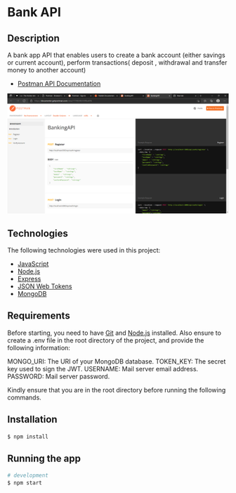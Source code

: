 # Bank API

## Description
A bank app API that enables users to create a bank account (either savings or current account), perform transactions( deposit , withdrawal and transfer money to another account)


- [Postman API Documentation](https://documenter.getpostman.com/view/17748340/UVXbuKYk)

![Screenshot](Bank-API.png?raw=true "Bank API")

## Technologies 

The following technologies were used in this project:

- [JavaScript](https://www.javascript.com/)
- [Node.js](https://nodejs.org/en/)
- [Express](https://expressjs.com/)
- [JSON Web Tokens](https://jwt.io/)
- [MongoDB](https://www.mongodb.com/)


## Requirements

Before starting, you need to have [Git](https://git-scm.com) and [Node.js](https://nodejs.org/en/) installed. Also ensure to create a .env file in the root directory of the project, and provide the following information:

MONGO_URI: The URI of your MongoDB database.
TOKEN_KEY: The secret key used to sign the JWT.
USERNAME: Mail server email address.
PASSWORD: Mail server password.

Kindly ensure that you are in the root directory before running the following commands.

## Installation

```bash
$ npm install
```

## Running the app

```bash
# development
$ npm start
